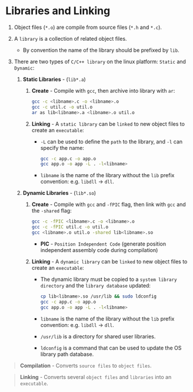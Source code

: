 # Libraries and Linking

1. Object files (`*.o`) are compile from source files (`*.h` and `*.c`).

2. A `library` is a collection of related object files.

    * By convention the name of the library should be prefixed by `lib`.

3. There are two types of `C/C++ library` on the linux platform: `Static` and `Dynamic`:

    1. __Static Libraries__ - (`lib*.a`)

        1. __Create__  - Compile with `gcc`, then archive into library with `ar`:

            ```bash
            gcc -c <libname>.c -o <libname>.o
            gcc -c util.c -o util.o
            ar as lib<libname>.a <libname>.o util.o 
            ```

        2. __Linking__ - A `static library` can be `linked` to new object files to create an `executable`:

            * `-L` can be used to define the `path` to the library, and `-l` can specify the name:

                ```bash
                gcc -c app.c -o app.o
                gcc app.o -o app -L . -l<libname>
                ```

            * `libname` is the name of the library without the `lib` prefix convention: e.g. `libdll` -> `dll`.            

    2. __Dynamic Libraries__  - (`lib*.so`)

        1. __Create__ - Compile with `gcc` and `-fPIC` flag, then link with `gcc` and the `-shared` flag:

            ```bash
            gcc -c -fPIC <libname>.c -o <libname>.o
            gcc -c -fPIC util.c -o util.o
            gcc <libname>.o util.o -shared lib<libname>.so
            ```

            * __PIC__ - `Position Independent Code` (generate position independent assembly code during compilation)

        2. __Linking__ - A `dynamic library` can be `linked` to new object files to create an `executable`:

            * The dynamic library must be copied to a `system library directory` and the `library database` updated:

                ```bash
                cp lib<libname>.so /usr/lib && sudo ldconfig
                gcc -c app.c -o app.o
                gcc app.o -o app -L . -l<libname>
                ```    

            * `libname` is the name of the library without the `lib` prefix convention: e.g. `libdll` -> `dll`.

            * `/usr/lib` is a directory for shared user libraries.

            * `ldconfig` is a command that can be used to update the OS library path database.


> __Compilation__ - Converts `source files` to `object files`.

> __Linking__ - Converts several `object files` and `libraries` into an `executable`.

